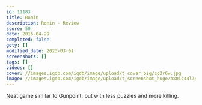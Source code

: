 ```yaml
---
id: 11183
title: Ronin
description: Ronin - Review
score: 50
date: 2016-04-29
completed: false
goty: []
modified_date: 2023-03-01
screenshots: []
tags: []
videos: []
cover: //images.igdb.com/igdb/image/upload/t_cover_big/co2r6w.jpg
image: //images.igdb.com/igdb/image/upload/t_screenshot_huge/ax0ic44l34vhlfprg4zs.jpg
---
```

Neat game similar to Gunpoint, but with less puzzles and more killing.